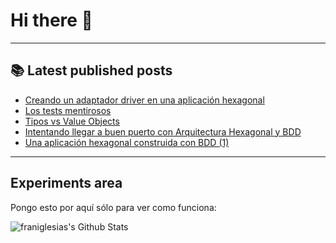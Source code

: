 # Hi there 👋

<!--
**franiglesias/franiglesias** is a ✨ _special_ ✨ repository because its `README.md` (this file) appears on your GitHub profile.

Here are some ideas to get you started:

- 🔭 I’m currently working on ...
- 🌱 I’m currently learning ...
- 👯 I’m looking to collaborate on ...
- 🤔 I’m looking for help with ...
- 💬 Ask me about ...
- 📫 How to reach me: ...
- 😄 Pronouns: ...
- ⚡ Fun fact: ...
-->


---

## 📚 Latest published posts
<!-- TB-FEED:START -->
- [Creando un adaptador driver en una aplicación hexagonal](https://franiglesias.github.io/hexagonal-5/)
- [Los tests mentirosos](https://franiglesias.github.io/liar_tests/)
- [Tipos vs Value Objects](https://franiglesias.github.io/types_vs_value_objects/)
- [Intentando llegar a buen puerto con Arquitectura Hexagonal y BDD](https://franiglesias.github.io/hexagonal-4/)
- [Una aplicación hexagonal construida con BDD &lpar;1&rpar;](https://franiglesias.github.io/hexagonal-3/)
<!-- TB-FEED:END -->


---

## Experiments area

Pongo esto por aquí sólo para ver como funciona:

<img alt="franiglesias's Github Stats" src="https://github-readme-stats.vercel.app/api?username=franiglesias&show_icons=true&hide_border=true" />
